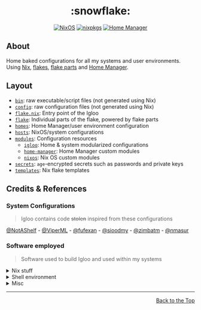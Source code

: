 <!-- markdownlint-disable -->
<!-- editorconfig-checker-disable -->

<h1 align="center">:snowflake:</h1>

<p align="center">
  <a href="https://nixos.wiki/wiki/NixOS"
    ><img
      src="https://img.shields.io/badge/NixOS-23.11-5277c3?logo=nixos&logoColor=white"
      alt="NixOS"
  /></a>
  <a href="https://github.com/NixOS/nixpkgs"
    ><img
      src="https://img.shields.io/badge/nixpkgs-unstable-5277c3?logo=nixos&logoColor=white"
      alt="nixpkgs"
  /></a>
  <a href="https://nixos.wiki/wiki/Home_Manager"
    ><img
      src="https://img.shields.io/badge/Home%20Manager-23.11-5277c3?logo=nixos&logoColor=white"
      alt="Home Manager"
  /></a>
</p>

<!-- editorconfig-checker-enable -->

## About

Home baked configurations for all my systems and user environments.
Using [Nix], [flakes], [flake parts] and [Home Manager].

[Nix]: https://nixos.org
[flakes]: https://nixos.wiki/wiki/Flakes
[flake parts]: https://github.com/hercules-ci/flake-parts
[Home Manager]: https://github.com/nix-community/home-manager

## Layout

- [`bin`](../bin): raw executable/script files (not generated using Nix)
- [`config`](../config): raw configuration files (not generated using Nix)
- [`flake.nix`](../flake.nix): Entry point of the Igloo
- [`flake`](../flake): Individual parts of the flake, powered by flake parts
- [`homes`](../homes): Home Manager/user environment configuration
- [`hosts`](../hosts): NixOS/system configurations
- [`modules`](../modules): Configuration resources
  - [`igloo`](../modules/igloo): Home & system modularized configurations
  - [`home-manager`](../modules/home-manager): Home Manager custom modules
  - [`nixos`](../modules/nixos): Nix OS custom modules
- [`secrets`](../secrets):
  `age`-encrypted secrets
  such as passwords and private keys
- [`templates`](../templates): Nix flake templates

## Credits & References

### System Configurations

> Igloo contains code ~~stolen~~ inspired from these configurations

<!-- LTeX: enabled=false -->

[@NotAShelf](https://github.com/NotAShelf/nyx) -
[@ViperML](https://github.com/viperML/dotfiles) -
[@fufexan](https://github.com/fufexan/dotfiles) -
[@sioodmy](https://github.com/sioodmy/dotfiles) -
[@zimbatm](https://github.com/zimbatm/home) -
[@nmasur](https://github.com/nmasur/dotfiles)

<!-- LTeX: enabled=true -->

### Software employed

> Software used to build Igloo and used within my systems

<details><summary>Nix stuff</summary>

- [Nix Flakes](https://nixos.wiki/wiki/Flakes)
  to structure the configurations
- [Flake Parts](https://github.com/hercules-ci/flake-parts)
  to modularize even more the flake structure
- [Home Manager](https://github.com/nix-community/home-manager)
  to manage the user environment
- [`pre-commit-hooks.nix`](https://github.com/cachix/pre-commit-hooks.nix)
  to integrate [pre-commit](https://pre-commit.com) hooks in the Nix flake
- [NixOS on WSL](https://github.com/nix-community/NixOS-WSL)
  for running NixOS on WSL
- [comma](https://github.com/nix-community/comma)
  and [`nix-index` database](https://github.com/nix-community/nix-index-database)
  to run software without installing it
- [NixVim](https://github.com/nix-community/nixvim)
  to configure Neovim using Nix
- [NixNeovimPlugins](https://github.com/nixneovim/nixneovimplugins)
  to use Neovim plugins not available yet in `nixpkgs`
- [NixOS Visual Studio Code `server-env-setup`](https://github.com/sonowz/vscode-remote-wsl-nixos)
  to connect to VS Code server running inside NixOS-WSL
- [`agenix`](https://github.com/ryantm/agenix)
  from managing `age`-encrypted secrets from NixOS and Home Manager

</details>

<details><summary>Shell environment</summary>

- [direnv](https://direnv.net)
  for loading/deloading development environments depending on the current directory
- [Starship](https://starship.rs)
  because having a beautiful prompt is vital
- [fzf](https://github.com/junegunn/fzf)
  because fuzzy finders change your life
- [zoxide](https://github.com/ajeetdsouza/zoxide)
  because `cd`-ing is boring and `z` is a fast boy
- [pet](https://github.com/knqyf263/pet)
  to remember the juiciest commands
- [Atuin](https://atuin.sh)
  to have a shell history on steroids

</details>

<details><summary>Misc</summary>

- [Sourcegraph](https://sourcegraph.com)
  to scavenge the entire web for Nix snippets using `file:\.nix <query>`

</details>
<!-- markdownlint-disable -->
<!-- editorconfig-checker-disable -->

---

<div align="right">
  <a href="#readme">Back to the Top</a>
</div>
